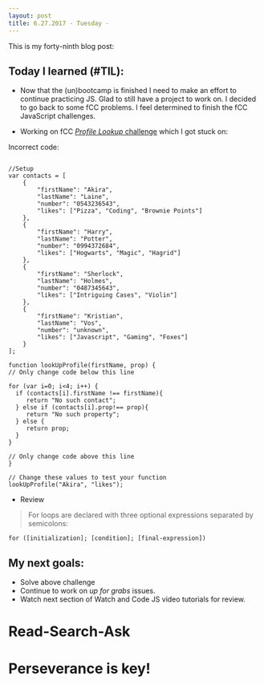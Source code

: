 ```yaml
---
layout: post
title: 6.27.2017 - Tuesday - 
---
```


This is my forty-ninth blog post: 

## Today I learned (#TIL):   

- Now that the (un)bootcamp is finished I need to make an effort to continue practicing JS.  Glad to still have a project to work on.  I decided to go back to some fCC problems.  I feel determined to finish the fCC JavaScript challenges.  

- Working on fCC [_Profile Lookup_ challenge](https://www.freecodecamp.com/challenges/profile-lookup) which I got stuck on:

Incorrect code:

```

//Setup
var contacts = [
    {
        "firstName": "Akira",
        "lastName": "Laine",
        "number": "0543236543",
        "likes": ["Pizza", "Coding", "Brownie Points"]
    },
    {
        "firstName": "Harry",
        "lastName": "Potter",
        "number": "0994372684",
        "likes": ["Hogwarts", "Magic", "Hagrid"]
    },
    {
        "firstName": "Sherlock",
        "lastName": "Holmes",
        "number": "0487345643",
        "likes": ["Intriguing Cases", "Violin"]
    },
    {
        "firstName": "Kristian",
        "lastName": "Vos",
        "number": "unknown",
        "likes": ["Javascript", "Gaming", "Foxes"]
    }
];

function lookUpProfile(firstName, prop) {
// Only change code below this line

for (var i=0; i<4; i++) {
  if (contacts[i].firstName !== firstName){
     return "No such contact";
  } else if (contacts[i].prop!== prop){
     return "No such property";
  } else { 
     return prop;
  }
}  

// Only change code above this line
}

// Change these values to test your function
lookUpProfile("Akira", "likes");
```


- Review
> For loops are declared with three optional expressions separated by semicolons:

```for ([initialization]; [condition]; [final-expression])```



## My next goals:

- Solve above challenge
- Continue to work on  _up for grabs_ issues. 
- Watch next section of Watch and Code JS video tutorials for review.

# Read-Search-Ask

# Perseverance is key!







